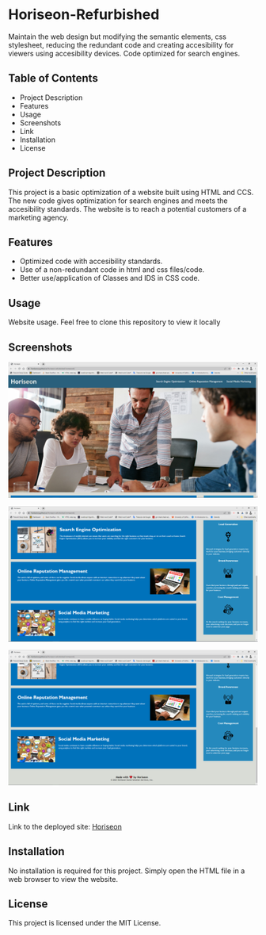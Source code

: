# Horiseon-Refurbished

Maintain the web design but modifying the semantic elements, css stylesheet, reducing the redundant code
and creating accesibility for viewers using accesibility devices. Code optimized for search engines.

## Table of Contents
- Project Description
- Features
- Usage
- Screenshots
- Link
- Installation
- License

## Project Description 
This project is a basic optimization of a website built using HTML and CCS. The new code gives optimization
for search engines and meets the accesibility standards. The website is to reach a potential customers of a marketing agency.

## Features
- Optimized code with accesibility standards.
- Use of a non-redundant code in html and css files/code.
- Better use/application of Classes and IDS in CSS code.

## Usage
Website usage. Feel free to clone this repository to view it locally

## Screenshots
![Horiseon Home Page](/assets/images/Horiseon-home-1.PNG "Horiseon Home Page")

![Horiseon Home Content](/assets/images/Horiseon-home-2.PNG "Horiseon Content")

![Horiseon Home Footer](/assets/images/Horiseon-home-3.PNG "Horiseon Footer")

## Link
Link to the deployed site:
[Horiseon](https://frankaroca.github.io/Horiseon-refurbished-homework/)

## Installation
No installation is required for this project. Simply open the HTML file in a web browser to view the website.

## License
This project is licensed under the MIT License.
